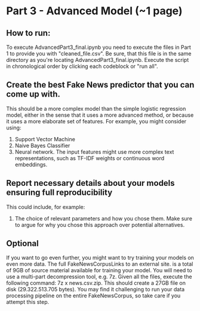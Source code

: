 # Part 3 - Advanced Model (~1 page)

## How to run:
To execute AdvancedPart3_final.ipynb you need to execute the files in Part 1 to provide you with "cleaned_file.csv". Be sure, that this file is in the same directory as you're locating AdvancedPart3_final.ipynb. Execute the script in chronological order by clicking each codeblock or "run all". 

## Create the best Fake News predictor that you can come up with. 
This should be a more complex model than the simple logistic regression model, either in the sense that it uses a more advanced method, or because it uses a more elaborate set of features. For example, you might consider using:
1. Support Vector Machine
2. Naive Bayes Classifier
3. Neural network.
The input features might use more complex text representations, such as TF-IDF weights or continuous word embeddings.

## Report necessary details about your models ensuring full reproducibility
This could include, for example: 
1. The choice of relevant parameters and how you chose them.
Make sure to argue for why you chose this approach over potential alternatives.

## Optional 
If you want to go even further, you might want to try training your models on even more data. The full FakeNewsCorpusLinks to an external site. is a total of 9GB of source material available for training your model. You will need to use a multi-part decompression tool, e.g. 7z. Given all the files, execute the following command: 7z x news.csv.zip. This should create a 27GB file on disk (29.322.513.705 bytes). You may find it challenging to run your data processing pipeline on the entire FakeNewsCorpus, so take care if you attempt this step.
